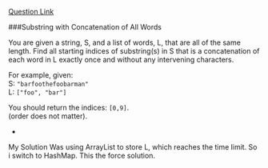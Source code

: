 [Question Link](http://leetcode.com/onlinejudge#question_30)

###Substring with Concatenation of All Words

You are given a string, S, and a list of words, L, that are all of the same length. Find all starting indices of substring(s) in S that is a concatenation of each word in L exactly once and without any intervening characters.

For example, given:  
S: `"barfoothefoobarman"`  
L: `["foo", "bar"]`

You should return the indices: `[0,9]`.  
(order does not matter).

-

My Solution Was using ArrayList to store L, which reaches the time limit. So i switch to HashMap. This the force solution.